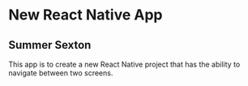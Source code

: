 # New React Native App

## Summer Sexton

This app is to create a new React Native project that has the ability to navigate between two screens.
